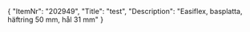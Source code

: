 {
  "ItemNr": "202949",
  "Title": "test",
  "Description": "Easiflex, basplatta, häftring 50 mm, hål 31 mm"
}